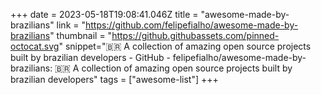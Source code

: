 +++
date = 2023-05-18T19:08:41.046Z
title = "awesome-made-by-brazilians"
link = "https://github.com/felipefialho/awesome-made-by-brazilians"
thumbnail = "https://github.githubassets.com/pinned-octocat.svg"
snippet="🇧🇷 A collection of amazing open source projects built by brazilian developers - GitHub - felipefialho/awesome-made-by-brazilians: 🇧🇷 A collection of amazing open source projects built by brazilian developers"
tags = ["awesome-list"]
+++
